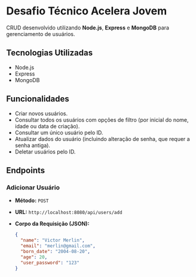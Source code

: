 # Desafio Técnico Acelera Jovem

CRUD desenvolvido utilizando **Node.js**, **Express** e **MongoDB** para gerenciamento de usuários.

## Tecnologias Utilizadas

- Node.js
- Express
- MongoDB

## Funcionalidades

- Criar novos usuários.
- Consultar todos os usuários com opções de filtro (por inicial do nome, idade ou data de criação).
- Consultar um único usuário pelo ID.
- Atualizar dados do usuário (incluindo alteração de senha, que requer a senha antiga).
- Deletar usuários pelo ID.

## Endpoints

### Adicionar Usuário

- **Método:** `POST`
- **URL:** `http://localhost:8080/api/users/add`
- **Corpo da Requisição (JSON):**

  ```json
  {
    "name": "Victor Merlin",
    "email": "merlin@gmail.com",
    "born_date": "2004-08-20",
    "age": 20,
    "user_password": "123"
  }
